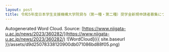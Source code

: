 ```yaml
---
layout: post
title: 令和5年度日本学生支援機構大学院貸与（第一種・第二種）奨学金新規申請者募集について
---
```

Autogenerated Word Cloud.
Source\: [https://www.niigata-u.ac.jp/news/2023/360282/](https://www.niigata-u.ac.jp/news/2023/360282/)
![WordCloud]({{ site.baseurl }}/assets/d9d25078338120900db071086bd88f05.png)